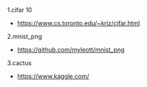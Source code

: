 1.cifar 10
  - https://www.cs.toronto.edu/~kriz/cifar.html
  
2.mnist_png
  - https://github.com/myleott/mnist_png
  
3.cactus
  - https://www.kaggle.com/ 
  
